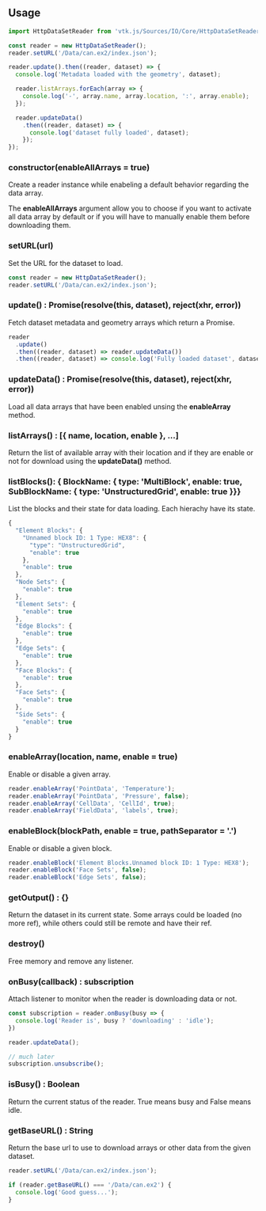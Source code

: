 ## Usage

```js
import HttpDataSetReader from 'vtk.js/Sources/IO/Core/HttpDataSetReader';

const reader = new HttpDataSetReader();
reader.setURL('/Data/can.ex2/index.json');

reader.update().then((reader, dataset) => {
  console.log('Metadata loaded with the geometry', dataset);

  reader.listArrays.forEach(array => {
    console.log('-', array.name, array.location, ':', array.enable);
  });

  reader.updateData()
    .then((reader, dataset) => {
      console.log('dataset fully loaded', dataset);
    });
});


```

### constructor(enableAllArrays = true)

Create a reader instance while enabeling a default behavior regarding the
data array.

The __enableAllArrays__ argument allow you to choose if you want to activate
all data array by default or if you will have to manually enable them before
downloading them.


### setURL(url)

Set the URL for the dataset to load.

```js
const reader = new HttpDataSetReader();
reader.setURL('/Data/can.ex2/index.json');
```

### update() : Promise(resolve(this, dataset), reject(xhr, error))

Fetch dataset metadata and geometry arrays which return a Promise.

```js
reader
  .update()
  .then((reader, dataset) => reader.updateData())
  .then((reader, dataset) => console.log('Fully loaded dataset', dataset));
```

### updateData() : Promise(resolve(this, dataset), reject(xhr, error))

Load all data arrays that have been enabled unsing the __enableArray__ method.

### listArrays() : [{ name, location, enable }, ...]

Return the list of available array with their location and if they are enable or not for download using the __updateData()__ method.

### listBlocks(): { BlockName: { type: 'MultiBlock', enable: true, SubBlockName: { type: 'UnstructuredGrid', enable: true }}}

List the blocks and their state for data loading. Each hierachy have its state.

```js
{
  "Element Blocks": {
    "Unnamed block ID: 1 Type: HEX8": {
      "type": "UnstructuredGrid",
      "enable": true
    },
    "enable": true
  },
  "Node Sets": {
    "enable": true
  },
  "Element Sets": {
    "enable": true
  },
  "Edge Blocks": {
    "enable": true
  },
  "Edge Sets": {
    "enable": true
  },
  "Face Blocks": {
    "enable": true
  },
  "Face Sets": {
    "enable": true
  },
  "Side Sets": {
    "enable": true
  }
}
```

### enableArray(location, name, enable = true)

Enable or disable a given array.

```js
reader.enableArray('PointData', 'Temperature');
reader.enableArray('PointData', 'Pressure', false);
reader.enableArray('CellData', 'CellId', true);
reader.enableArray('FieldData', 'labels', true);
```

### enableBlock(blockPath, enable = true, pathSeparator = '.') 

Enable or disable a given block.

```js
reader.enableBlock('Element Blocks.Unnamed block ID: 1 Type: HEX8');
reader.enableBlock('Face Sets', false);
reader.enableBlock('Edge Sets', false);
```

### getOutput() : {}

Return the dataset in its current state. 
Some arrays could be loaded (no more ref), while others could still be remote and have their ref.

### destroy() 

Free memory and remove any listener.

### onBusy(callback) : subscription

Attach listener to monitor when the reader is downloading data or not.

```js
const subscription = reader.onBusy(busy => {
  console.log('Reader is', busy ? 'downloading' : 'idle');
})

reader.updateData();

// much later
subscription.unsubscribe();
```

### isBusy() : Boolean

Return the current status of the reader. True means busy and False means idle.


### getBaseURL() : String

Return the base url to use to download arrays or other data from the given dataset.

```js
reader.setURL('/Data/can.ex2/index.json');

if (reader.getBaseURL() === '/Data/can.ex2') {
  console.log('Good guess...');
}
```
